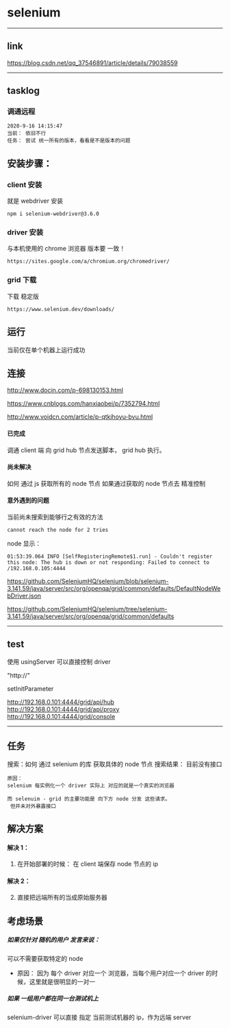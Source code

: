 # selenium

---

## link

https://blog.csdn.net/qq_37546891/article/details/79038559

---

## tasklog

### 调通远程

```
2020-9-16 14:15:47
当前： 依旧不行
任务： 尝试 统一所有的版本，看看是不是版本的问题
```

## 安装步骤：

### client 安装

就是 webdriver 安装

```
npm i selenium-webdriver@3.6.0
```

### driver 安装

与本机使用的 chrome 浏览器 版本要 一致！

```
https://sites.google.com/a/chromium.org/chromedriver/
```

### grid 下载

下载 稳定版

```
https://www.selenium.dev/downloads/
```

## 运行

当前仅在单个机器上运行成功

## 连接

http://www.docin.com/p-698130153.html

https://www.cnblogs.com/hanxiaobei/p/7352794.html

http://www.voidcn.com/article/p-qtkihoyu-bvu.html

#### 已完成

调通 client 端 向 grid hub 节点发送脚本， grid hub 执行。

#### 尚未解决

如何 通过 js 获取所有的 node 节点
如果通过获取的 node 节点去 精准控制

#### 意外遇到的问题

当前尚未搜索到能够行之有效的方法

```
cannot reach the node for 2 tries
```

node 显示：

```
01:53:39.064 INFO [SelfRegisteringRemote$1.run] - Couldn't register this node: The hub is down or not responding: Failed to connect to /192.168.0.105:4444
```

https://github.com/SeleniumHQ/selenium/blob/selenium-3.141.59/java/server/src/org/openqa/grid/common/defaults/DefaultNodeWebDriver.json

https://github.com/SeleniumHQ/selenium/tree/selenium-3.141.59/java/server/src/org/openqa/grid/common/defaults

---

## test

使用 usingServer 可以直接控制 driver

"http://"

setInitParameter

http://192.168.0.101:4444/grid/api/hub
http://192.168.0.101:4444/grid/api/proxy
http://192.168.0.101:4444/grid/console

---

## 任务

搜索：如何 通过 selenium 的库 获取具体的 node 节点
搜索结果： 目前没有接口

```
原因：
selenium 每实例化一个 driver 实际上 对应的就是一个真实的浏览器

而 selenuim - grid 的主要功能是 向下方 node 分发 这些请求。
 但并未对外暴露接口
```

## 解决方案

#### 解决 1：

1.  在开始部署的时候： 在 client 端保存 node 节点的 ip

#### 解决 2：

2.  直接把远端所有的当成原始服务器

## 考虑场景

##### 如果仅针对 **随机的用户** 发言来说：

可以不需要获取特定的 node

- 原因： 因为 每个 driver 对应一个 浏览器，当每个用户对应一个 driver 的时候，这里就是很明显的一对一

##### 如果 一组用户都在同一台测试机上

selenium-driver 可以直接 指定 当前测试机器的 ip，作为远端 server
